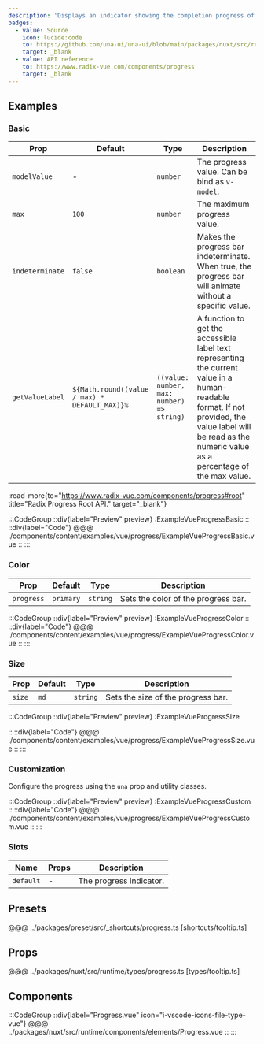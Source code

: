 ```yaml
---
description: 'Displays an indicator showing the completion progress of a task, typically displayed as a progress bar.'
badges:
  - value: Source
    icon: lucide:code
    to: https://github.com/una-ui/una-ui/blob/main/packages/nuxt/src/runtime/components/elements/Progress.vue
    target: _blank
  - value: API reference
    to: https://www.radix-vue.com/components/progress
    target: _blank
---
```


## Examples

### Basic

| Prop            | Default                                       | Type                                       | Description                                                                                                                                                                                                 |
| --------------- | --------------------------------------------- | ------------------------------------------ | ----------------------------------------------------------------------------------------------------------------------------------------------------------------------------------------------------------- |
| `modelValue`    | -                                             | `number`                                   | The progress value. Can be bind as `v-model`.                                                                                                                                                               |
| `max`           | `100`                                         | `number`                                   | The maximum progress value.                                                                                                                                                                                 |
| `indeterminate` | `false`                                       | `boolean`                                  | Makes the progress bar indeterminate. When true, the progress bar will animate without a specific value.                                                                                                    |
| `getValueLabel` | `${Math.round((value / max) * DEFAULT_MAX)}%` | `((value: number, max: number) => string)` | A function to get the accessible label text representing the current value in a human-readable format. If not provided, the value label will be read as the numeric value as a percentage of the max value. |

:read-more{to="https://www.radix-vue.com/components/progress#root" title="Radix Progress Root API." target="_blank"}

:::CodeGroup
::div{label="Preview" preview}
  :ExampleVueProgressBasic
::
::div{label="Code"}
@@@ ./components/content/examples/vue/progress/ExampleVueProgressBasic.vue
::
:::

### Color

| Prop       | Default   | Type     | Description                         |
| ---------- | --------- | -------- | ----------------------------------- |
| `progress` | `primary` | `string` | Sets the color of the progress bar. |

:::CodeGroup
::div{label="Preview" preview}
:ExampleVueProgressColor
::
::div{label="Code"}
@@@ ./components/content/examples/vue/progress/ExampleVueProgressColor.vue
::
:::

### Size

| Prop   | Default | Type     | Description                        |
| ------ | ------- | -------- | ---------------------------------- |
| `size` | `md`    | `string` | Sets the size of the progress bar. |

:::CodeGroup
::div{label="Preview" preview}
:ExampleVueProgressSize

::
::div{label="Code"}
@@@ ./components/content/examples/vue/progress/ExampleVueProgressSize.vue
::
:::

### Customization

Configure the progress using the `una` prop and utility classes.

:::CodeGroup
  ::div{label="Preview" preview}
    :ExampleVueProgressCustom
  ::
  ::div{label="Code"}
@@@ ./components/content/examples/vue/progress/ExampleVueProgressCustom.vue
  ::
:::

### Slots

| Name      | Props | Description             |
| --------- | ----- | ----------------------- |
| `default` | -     | The progress indicator. |

## Presets

@@@ ../packages/preset/src/_shortcuts/progress.ts [shortcuts/tooltip.ts]

## Props

@@@ ../packages/nuxt/src/runtime/types/progress.ts [types/tooltip.ts]

## Components

:::CodeGroup
::div{label="Progress.vue" icon="i-vscode-icons-file-type-vue"}
@@@ ../packages/nuxt/src/runtime/components/elements/Progress.vue
::
:::
